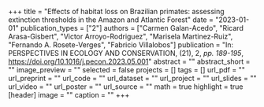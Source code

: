 +++
title = "Effects of habitat loss on Brazilian primates: assessing extinction thresholds in the Amazon and Atlantic Forest"
date = "2023-01-01"
publication_types = ["2"]
authors = ["Carmen Galan-Acedo", "Ricard Arasa-Gisbert", "Victor Arroyo-Rodriguez", "Marisela Martinez-Ruiz", "Fernando A. Rosete-Verges", "Fabricio Villalobos"]
publication = "In: PERSPECTIVES IN ECOLOGY AND CONSERVATION, (21), 2, _pp. 189-195_, https://doi.org/10.1016/j.pecon.2023.05.001"
abstract = ""
abstract_short = ""
image_preview = ""
selected = false
projects = []
tags = []
url_pdf = ""
url_preprint = ""
url_code = ""
url_dataset = ""
url_project = ""
url_slides = ""
url_video = ""
url_poster = ""
url_source = ""
math = true
highlight = true
[header]
image = ""
caption = ""
+++
